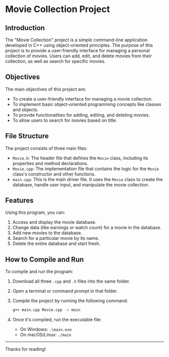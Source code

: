 # Movie Collection Project

## Introduction

The "Movie Collection" project is a simple command-line application developed in C++ using object-oriented principles. The purpose of this project is to provide a user-friendly interface for managing a personal collection of movies. Users can add, edit, and delete movies from their collection, as well as search for specific movies.

## Objectives

The main objectives of this project are:

* To create a user-friendly interface for managing a movie collection.
* To implement basic object-oriented programming concepts like classes and objects.
* To provide functionalities for adding, editing, and deleting movies.
* To allow users to search for movies based on title.

## File Structure

The project consists of three main files:

* `Movie.h`: The header file that defines the `Movie` class, including its properties and method declarations.
* `Movie.cpp`: The implementation file that contains the logic for the `Movie` class's constructor and other functions.
* `main.cpp`: This is the main driver file. It uses the `Movie` class to create the database, handle user input, and manipulate the movie collection.

## Features

Using this program, you can:

1.  Access and display the movie database.
2.  Change data (like earnings or watch count) for a movie in the database.
3.  Add new movies to the database.
4.  Search for a particular movie by its name.
5.  Delete the entire database and start fresh.

## How to Compile and Run

To compile and run the program:

1.  Download all three `.cpp` and `.h` files into the same folder.
2.  Open a terminal or command prompt in that folder.
3.  Compile the project by running the following command:

    ```bash
    g++ main.cpp Movie.cpp -o main
    ```

4.  Once it's compiled, run the executable file:
    * On Windows: `.\main.exe`
    * On macOS/Linux: `./main`

---

Thanks for reading!
